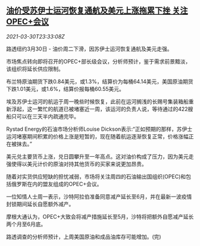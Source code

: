 <!--1617148863000-->
[油价受苏伊士运河恢复通航及美元上涨拖累下挫 关注OPEC+会议](https://cn.reuters.com/article/oil-close-0330-tues-idCNKBS2BM3EI)
------

<div><i>2021-03-30T23:33:08Z</i></div><p>路透纽约3月30日 - 油价周二下滑，因苏伊士运河恢复通航及美元走强。</p><p>市场焦点转向即将召开的OPEC+部长级会议，分析师预计，鉴于需求前景黯淡，该组织将延长供应限制。</p><p>布兰特原油期货下跌0.84美元，或1.3%，结算价为每桶64.14美元，美国原油期货下跌1.01美元，或1.6%，结算价报每桶60.55美元。</p><p>埃及苏伊士运河的航运于周一晚些时候恢复，此前在运河搁浅的长赐号集装箱船重新浮起，这一繁忙的航道已被堵塞近一周，该运河的负责人说，等待通过的422艘船只可以在三天半内疏通完毕。</p><p>Rystad Energy的石油市场分析师Louise Dickson表示:“正如预期的那样，苏伊士运河堵塞期间积累的价格上涨是短暂的，现在随着航运逐渐恢复正常，价格涨幅正在被抹去。”</p><p>美元兑主要货币上涨，兑日圆攀升至一年高点。这对油价构成了压力，因为美元走强使得以美元计价的原油对持其他货币的买家来说更加昂贵。</p><p>随着对实货供应短缺的担忧减弱，市场将关注周四的石油输出国组织(OPEC)和包括俄罗斯在内的盟友组成的OPEC+会议。</p><p>一位知情人士周一表示，沙特阿拉伯准备同意减产延长至6月，并在最新一波疫情封锁期间延长自愿额外减产。</p><p>摩根大通认为，OPEC+大致会将减产措施延长至5月，沙特将把额外自愿减产延长两个月至6月底。</p><p>路透调查的分析师预计，上周美国原油和成品油库存可能增加。(完)</p>
